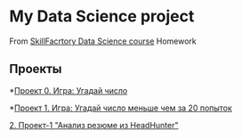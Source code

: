 # My Data Science project
From [SkillFacrtory Data Science course](https://lms.skillfactory.ru/courses/course-v1:SkillFactory+DST-3.0+28FEB2021/course/)
Homework
## Проекты

*[Проект 0. Игра: Угадай число](https://github.com/Ter4ik/DS/tree/main/PROJECT/Project_0)

*[Проект 1. Игра: Угадай число меньше чем за 20 попыток](https://github.com/Ter4ik/DS/tree/main/PROJECT/Project_1)

[2. Проект-1 "Анализ резюме из HeadHunter"](https://github.com/Ter4ik/DS/tree/main/PROJECT/PROJECT-1_Анализ_резюме_из_HeadHunter)
